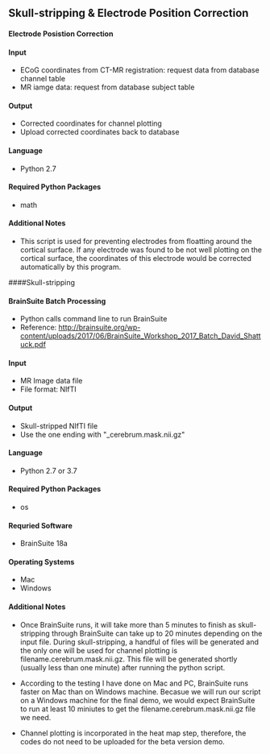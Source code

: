 ## Skull-stripping & Electrode Position Correction

#### Electrode Posistion Correction

#### Input
- ECoG coordinates from CT-MR registration: request data from database channel table
- MR iamge data: request from database subject table

#### Output
- Corrected coordinates for channel plotting
- Upload corrected coordinates back to database

#### Language 
- Python 2.7

#### Required Python Packages
- math

#### Additional Notes
- This script is used for preventing electrodes from floatting around the cortical surface. If any electrode was found to be not well plotting on the cortical surface, the coordinates of this electrode would be corrected automatically by this program.

####Skull-stripping

#### BrainSuite Batch Processing
- Python calls command line to run BrainSuite 
- Reference: http://brainsuite.org/wp-content/uploads/2017/06/BrainSuite_Workshop_2017_Batch_David_Shattuck.pdf

#### Input
- MR Image data file
- File format: NIfTI 
  
#### Output
- Skull-stripped NIfTI file
- Use the one ending with "_cerebrum.mask.nii.gz" 

#### Language
- Python 2.7 or 3.7

#### Required Python Packages
- os

#### Requried Software
- BrainSuite 18a

#### Operating Systems
- Mac
- Windows

#### Additional Notes

- Once BrainSuite runs, it will take more than 5 minutes to finish as skull-stripping through BrainSuite can take up to 20 minutes depending on the input file. During skull-stripping, a handful of files will be generated and the only one will be used for channel plotting is filename.cerebrum.mask.nii.gz. This file will be generated shortly (usually less than one minute) after running the python script. 

- According to the testing I have done on Mac and PC, BrainSuite runs faster on Mac than on Windows machine. Becasue we will run our script on a Windows machine for the final demo, we would expect BrainSuite to run at least 10 miniutes to get the filename.cerebrum.mask.nii.gz file we need.

- Channel plotting is incorporated in the heat map step, therefore, the codes do not need to be uploaded for the beta version demo.
